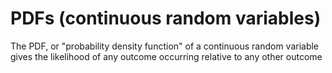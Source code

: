 # PDFs (continuous random variables)

<!--- spell-checker:words PDFs -->

The PDF, or "probability density function" of a continuous random variable gives
the likelihood of any outcome occurring relative to any other outcome
